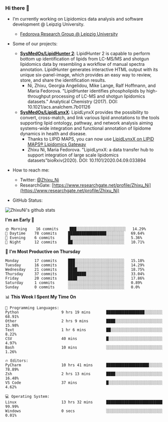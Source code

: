 ### Hi there 👋

- I’m currently working on Lipidomics data analysis and software development @ Leipzig University.
  + [Fedorova Research Group @ Leipzig University](https://home.uni-leipzig.de/fedorova/)
- Some of our projects:
  + **[SysMedOs/LipidHunter 2](https://github.com/SysMedOs/lipidhunter)**: LipidHunter 2 is capable to perform bottom up identification of lipids from LC-MS/MS and shotgun lipidomics data by resembling a workflow of manual spectra annotation. LipidHunter generates interactive HTML output with its unique six-panel-image, which provides an easy way to review, store, and share the identification results. 
    * Ni, Zhixu, Georgia Angelidou, Mike Lange, Ralf Hoffmann, and Maria Fedorova. "LipidHunter identifies phospholipids by high-throughput processing of LC-MS and shotgun lipidomics datasets." Analytical Chemistry (2017). DOI: 10.1021/acs.analchem.7b01126
  + **[SysMedOs/LipidLynxX](https://github.com/SysMedOs/LipidLynxX)**: LipidLynxX provides the possibility to convert, cross-match, and link various lipid annotations to the tools supporting lipid ontology, pathway, and network analysis aiming systems-wide integration and functional annotation of lipidome dynamics in health and disease.
    * Thanks to LIPID MAPS, you can now use [LipidLynxX on LIPID MAPS® Lipidomics Gateway](http://lipidmaps.org/lipidlynxx/)
    * Zhixu Ni, Maria Fedorova. "LipidLynxX: a data transfer hub to support integration of large scale lipidomics datasets"bioRxiv(2020). DOI: 10.1101/2020.04.09.033894
- How to reach me:
  + Twitter: [@Zhixu_Ni](https://twitter.com/Zhixu_Ni)
  + ResearchGate: [https://www.researchgate.net/profile/Zhixu_Ni](https://www.researchgate.net/profile/Zhixu_Ni)

- GitHub Status:

![ZhixuNi's github stats](https://github-readme-stats.vercel.app/api?username=ZhixuNi&show_icons=true&hide=issues)

<!--START_SECTION:waka-->
**I'm an Early 🐤** 

```text
🌞 Morning    16 commits     ███░░░░░░░░░░░░░░░░░░░░░░   14.29% 
🌆 Daytime    78 commits     █████████████████░░░░░░░░   69.64% 
🌃 Evening    6 commits      █░░░░░░░░░░░░░░░░░░░░░░░░   5.36% 
🌙 Night      12 commits     ██░░░░░░░░░░░░░░░░░░░░░░░   10.71%

```
📅 **I'm Most Productive on Thursday** 

```text
Monday       17 commits     ███░░░░░░░░░░░░░░░░░░░░░░   15.18% 
Tuesday      16 commits     ███░░░░░░░░░░░░░░░░░░░░░░   14.29% 
Wednesday    21 commits     ████░░░░░░░░░░░░░░░░░░░░░   18.75% 
Thursday     37 commits     ████████░░░░░░░░░░░░░░░░░   33.04% 
Friday       20 commits     ████░░░░░░░░░░░░░░░░░░░░░   17.86% 
Saturday     1 commits      ░░░░░░░░░░░░░░░░░░░░░░░░░   0.89% 
Sunday       0 commits      ░░░░░░░░░░░░░░░░░░░░░░░░░   0.0%

```


📊 **This Week I Spent My Time On** 

```text
💬 Programming Languages: 
Python                   9 hrs 19 mins       █████████████████░░░░░░░░   68.91% 
Other                    2 hrs 9 mins        ████░░░░░░░░░░░░░░░░░░░░░   15.98% 
Text                     1 hr 6 mins         ██░░░░░░░░░░░░░░░░░░░░░░░   8.22% 
CSV                      40 mins             █░░░░░░░░░░░░░░░░░░░░░░░░   4.97% 
Bash                     10 mins             ░░░░░░░░░░░░░░░░░░░░░░░░░   1.26%

🔥 Editors: 
PyCharm                  10 hrs 41 mins      ███████████████████░░░░░░   78.89% 
Zsh                      2 hrs 13 mins       ████░░░░░░░░░░░░░░░░░░░░░   16.48% 
VS Code                  37 mins             █░░░░░░░░░░░░░░░░░░░░░░░░   4.62%

💻 Operating System: 
Linux                    13 hrs 32 mins      █████████████████████████   99.99% 
Windows                  0 secs              ░░░░░░░░░░░░░░░░░░░░░░░░░   0.01%

```


<!--END_SECTION:waka-->
